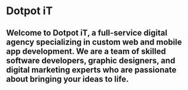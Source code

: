 # Dotpot iT

## Welcome to Dotpot iT, a full-service digital agency specializing in custom web and mobile app development. We are a team of skilled software developers, graphic designers, and digital marketing experts who are passionate about bringing your ideas to life.

